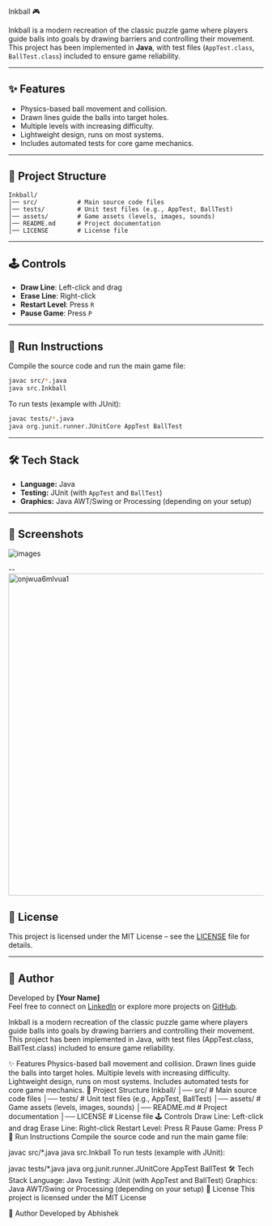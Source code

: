 Inkball 🎮

Inkball is a modern recreation of the classic puzzle game where players guide balls into goals by drawing barriers and controlling their movement. This project has been implemented in **Java**, with test files (`AppTest.class`, `BallTest.class`) included to ensure game reliability.

---

## ✨ Features
- Physics-based ball movement and collision.  
- Drawn lines guide the balls into target holes.  
- Multiple levels with increasing difficulty.  
- Lightweight design, runs on most systems.  
- Includes automated tests for core game mechanics.  

---

## 📂 Project Structure
```
Inkball/
│── src/           # Main source code files
│── tests/         # Unit test files (e.g., AppTest, BallTest)
│── assets/        # Game assets (levels, images, sounds)
│── README.md      # Project documentation
│── LICENSE        # License file
```

---

## 🕹️ Controls
- **Draw Line**: Left-click and drag  
- **Erase Line**: Right-click  
- **Restart Level**: Press `R`  
- **Pause Game**: Press `P`  

---

## 🚀 Run Instructions
Compile the source code and run the main game file:

```bash
javac src/*.java
java src.Inkball
```

To run tests (example with JUnit):
```bash
javac tests/*.java
java org.junit.runner.JUnitCore AppTest BallTest
```

---

## 🛠️ Tech Stack
- **Language:** Java  
- **Testing:** JUnit (with `AppTest` and `BallTest`)  
- **Graphics:** Java AWT/Swing or Processing (depending on your setup)  

---

## 📸 Screenshots

![images](https://github.com/user-attachments/assets/6909de62-167a-4858-a545-3c1bc826b29f)


--<img width="546" height="635" alt="onjwua6mlvua1" src="https://github.com/user-attachments/assets/98b12182-8826-4148-b497-db69db887131" />


## 📜 License
This project is licensed under the MIT License – see the [LICENSE](LICENSE) file for details.

---

## 👤 Author
Developed by **[Your Name]**  
Feel free to connect on [LinkedIn](https://linkedin.com) or explore more projects on [GitHub](https://github.com/yourusername).



Inkball is a modern recreation of the classic puzzle game where players guide balls into goals by drawing barriers and controlling their movement. This project has been implemented in Java, with test files (AppTest.class, BallTest.class) included to ensure game reliability.

✨ Features
Physics-based ball movement and collision.
Drawn lines guide the balls into target holes.
Multiple levels with increasing difficulty.
Lightweight design, runs on most systems.
Includes automated tests for core game mechanics.
📂 Project Structure
Inkball/
│── src/           # Main source code files
│── tests/         # Unit test files (e.g., AppTest, BallTest)
│── assets/        # Game assets (levels, images, sounds)
│── README.md      # Project documentation
│── LICENSE        # License file
🕹️ Controls
Draw Line: Left-click and drag
Erase Line: Right-click
Restart Level: Press R
Pause Game: Press P
🚀 Run Instructions
Compile the source code and run the main game file:

javac src/*.java
java src.Inkball
To run tests (example with JUnit):

javac tests/*.java
java org.junit.runner.JUnitCore AppTest BallTest
🛠️ Tech Stack
Language: Java
Testing: JUnit (with AppTest and BallTest)
Graphics: Java AWT/Swing or Processing (depending on your setup)
📜 License
This project is licensed under the MIT License

👤 Author
Developed by Abhishek
